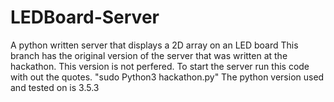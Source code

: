 # LEDBoard-Server
A python written server that displays a 2D array on an LED board
This branch has the original version of the server that was written at the hackathon. This version is not perfered.
To start the server run this code with out the quotes. "sudo Python3 hackathon.py"
The python version used and tested on is 3.5.3
